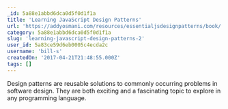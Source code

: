 ```yaml
---
_id: 5a88e1abbd6dca0d5f0d1f1a
title: 'Learning JavaScript Design Patterns'
url: 'https://addyosmani.com/resources/essentialjsdesignpatterns/book/'
category: 5a88e1abbd6dca0d5f0d1f1a
slug: 'learning-javascript-design-patterns-2'
user_id: 5a83ce59d6eb0005c4ecda2c
username: 'bill-s'
createdOn: '2017-04-21T21:48:55.000Z'
tags: []
---
```


Design patterns are reusable solutions to commonly occurring problems in software design. They are both exciting and a fascinating topic to explore in any programming language.
